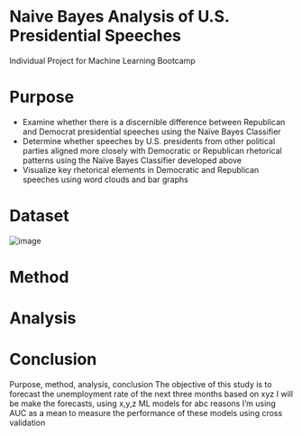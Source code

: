 # Naive Bayes Analysis of U.S. Presidential Speeches
Individual Project for Machine Learning Bootcamp

# Purpose
- Examine whether there is a discernible difference between Republican and Democrat presidential speeches using the Naïve Bayes Classifier
- Determine whether speeches by U.S. presidents from other political parties aligned more closely with Democratic or Republican rhetorical patterns using the Naïve Bayes Classifier developed above
- Visualize key rhetorical elements in Democratic and Republican speeches using word clouds and bar graphs

# Dataset
![image](https://github.com/ryan-hk-koo/naive_bayes_analysis_of_u.s._presidential_speeches/assets/143580734/0c701b99-ea47-4aa3-953e-398f9c1bbc48)

# Method 



# Analysis

# Conclusion



Purpose, method, analysis, conclusion
The objective of this study is to forecast the unemployment rate of the next three months based on xyz
I will be make the forecasts, using x,y,z ML models for abc reasons
I’m using AUC as a mean to measure the performance of these models using cross validation






